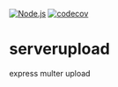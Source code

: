 [![Node.js](https://github.com/danizavtz/serverupload/actions/workflows/node.js.yml/badge.svg)](https://github.com/danizavtz/serverupload/actions/workflows/node.js.yml)
[![codecov](https://codecov.io/gh/danizavtz/serverupload/branch/master/graph/badge.svg?token=LCTNKV2KEJ)](https://codecov.io/gh/danizavtz/serverupload)
# serverupload
express multer upload
